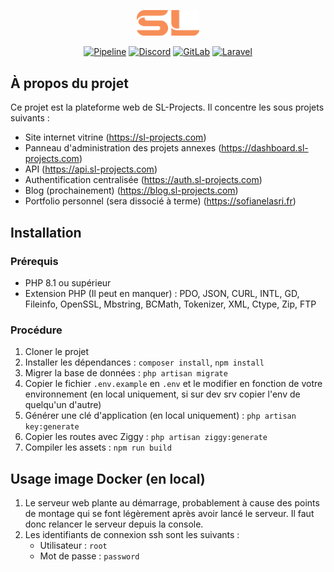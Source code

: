 <p align="center"><a href="https://sl-projects.com" target="_blank"><img src="resources/images/logos/orange-short.png" width="100"></a></p>

<p align="center">
<a href="https://gitlab.sl-projects.com/sl-projects/sl-projects-website/-/pipelines"><img src="https://gitlab.sl-projects.com/sl-projects/sl-projects-website/badges/main/pipeline.svg" alt="Pipeline"></a>
<a href="https://discord.gg/9PYvGFDmDt"><img src="https://img.shields.io/badge/Join_our_Discord-7289DA?logo=discord&logoColor=white" alt="Discord"></a>
<a href="https://gitlab.sl-projects.com/sl-projects/sl-projects-website"><img src="https://img.shields.io/badge/Visit_our_GitLab-FC6D26?logo=gitlab&logoColor=white" alt="GitLab"></a>
<a href="https://laravel.com"><img src="https://img.shields.io/badge/Based_on_Laravel-FF2D20?logo=laravel&logoColor=white" alt="Laravel"></a>
</p>

## À propos du projet

Ce projet est la plateforme web de SL-Projects. Il concentre les sous projets suivants :
- Site internet vitrine (https://sl-projects.com)
- Panneau d'administration des projets annexes (https://dashboard.sl-projects.com)
- API (https://api.sl-projects.com)
- Authentification centralisée (https://auth.sl-projects.com)
- Blog (prochainement) (https://blog.sl-projects.com)
- Portfolio personnel (sera dissocié à terme) (https://sofianelasri.fr)

## Installation

### Prérequis

- PHP 8.1 ou supérieur
- Extension PHP (Il peut en manquer) : PDO, JSON, CURL, INTL, GD, Fileinfo, OpenSSL, Mbstring, BCMath, Tokenizer, XML, Ctype, Zip, FTP

### Procédure

1. Cloner le projet
2. Installer les dépendances : `composer install`, `npm install`
3. Migrer la base de données : `php artisan migrate`
3. Copier le fichier `.env.example` en `.env` et le modifier en fonction de votre environnement (en local uniquement, si sur dev srv copier l'env de quelqu'un d'autre)
4. Générer une clé d'application (en local uniquement) : `php artisan key:generate`
5. Copier les routes avec Ziggy : `php artisan ziggy:generate`
6. Compiler les assets : `npm run build`

## Usage image Docker (en local)

1. Le serveur web plante au démarrage, probablement à cause des points de montage qui se font légèrement après avoir lancé le serveur. Il faut donc relancer le serveur depuis la console.
2. Les identifiants de connexion ssh sont les suivants :
   - Utilisateur : `root`
   - Mot de passe : `password`
